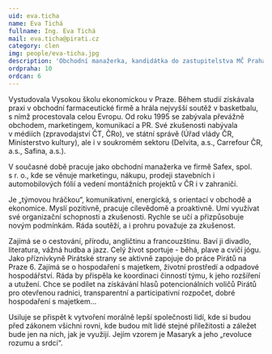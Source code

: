 ```yaml
---
uid: eva.ticha
name: Eva Tichá
fullname: Ing. Eva Tichá
mail: eva.ticha@pirati.cz
category: clen
img: people/eva-ticha.jpg
description: 'Obchodní manažerka, kandidátka do zastupitelstva MČ Praha 6.'
ordpraha: 10
ordcan: 6
---
```

Vystudovala Vysokou školu ekonomickou v Praze. Během studií získávala praxi v obchodní farmaceutické firmě a hrála nejvyšší soutěž v basketbalu, s nímž procestovala celou Evropu. Od roku 1995 se zabývala převážně obchodem, marketingem, komunikací a PR. Své zkušenosti nabývala v médiích (zpravodajství ČT, ČRo), ve státní správě (Úřad vlády ČR, Ministerstvo kultury), ale i v soukromém sektoru (Delvita, a.s., Carrefour ČR, a.s., Safina, a.s.).

V současné době pracuje jako obchodní manažerka ve firmě Safex, spol. s r. o., kde se věnuje marketingu, nákupu, prodeji stavebních i automobilových fólií a vedení montážních projektů v ČR i v zahraničí.

Je „týmovou hráčkou“, komunikativní, energická, s orientací v obchodě a ekonomice. Myslí pozitivně, pracuje cílevědomě a proaktivně. Umí využívat své organizační schopnosti a zkušenosti. Rychle se učí a přizpůsobuje novým podmínkám. Ráda soutěží, a i prohru považuje za zkušenost.

Zajímá se o cestování, přírodu, angličtinu a francouzštinu. Baví ji divadlo, literatura, vážná hudba a jazz. Celý život sportuje - běhá, plave a cvičí jógu. Jako příznivkyně Pirátské strany se aktivně zapojuje do práce Pirátů na Praze 6. Zajímá se o hospodaření s majetkem, životní prostředí a odpadové hospodářství. Ráda by přispěla ke koordinaci činností týmu, k jeho rozšíření a utužení. Chce se podílet na získávání hlasů potencionálních voličů Pirátů pro otevřenou radnici, transparentní a participativní rozpočet, dobré hospodaření s majetkem...

Usiluje se přispět k vytvoření morálně lepší společnosti lidí, kde si budou před zákonem všichni rovni, kde budou mít lidé stejné příležitosti a záležet bude jen na nich, jak je využijí. Jejím vzorem je Masaryk a jeho „revoluce rozumu a srdcí“. 
